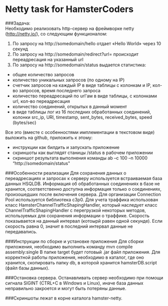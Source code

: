 # Netty task for HamsterCoders
###Задача:  
Необходимо реализовать http-сервер на фреймворке netty (http://netty.io/), со следующим функционалом:

 1) По запросу на http://somedomain/hello отдает «Hello World» через 10 секунд  
 2) По запросу на http://somedomain/redirect?url=<url> происходит переадресация на указанный url  
 3) По запросу на http://somedomain/status выдается статистика:  
 - общее количество запросов
 - количество уникальных запросов (по одному на IP)
 - счетчик запросов на каждый IP в виде таблицы с колонкам и IP, кол-во запросов, время последнего запроса
 - количество переадресаций по url'ам  в виде таблицы, с колонками url, кол-во переадресация
 - количество соединений, открытых в данный момент
 - в виде таблицы лог из 16 последних обработанных соединений, колонки src_ip, URI, timestamp,  sent_bytes, received_bytes, speed (bytes/sec)

 Все это (вместе с особенностями имплементации в текстовом виде) выложить на github, приложить к этому:
 - инструкции как билдить и запускать приложение
 - скриншоты как выглядят станицы /status в рабочем приложении
 - скриншот результата выполнения команды ab –c 100 –n 10000 “http://somedomain/status"
 
 ###Особенности реализации
 Для сохранения данных о переадресациях и запросах к серверу используется встраиваемая база данных HSQLDB. 
 Информация об обработанных соединениях в базе не хранится, соответственно доступна информация только о соединениях, произошедших после включения сервера.
 Для организации Connection Pool используется библиотека c3p0.
 Для учета траффика использован класс HamsterChannelTrafficShapingHandler, который наследует класс ChannelTrafficShapingHandler с перегрузкой некоторых методов, используемых для
 сохранения информации о траффике.
 Скорость показывается на данный интервал (котоырй равен одной секунде). Если скорость равна 0, значит в последний интервал данные не передавались.
 
 ###Инструкции по сборке и установке приложения
 Для сборки приложения, необходимо выполнить команду  mvn compile assembly:single
 В папке target будет готовый .jar файл приложения. Для корректной работы приложения, необходимо в каталог, где оно хранится, скопировать папку db, в которoй хранится hamsterDB.script (файл базы данных).
 
 ###Остановка сервера. 
 Останавливать сервер необходимо при помощи сигнала SIGINT (CTRL+C в Windows и Linux), иначе база данных неправильно закроется и могут быть потеряны данные.
 
 ###Скриншоты лежат в корне каталога hamster-netty.
